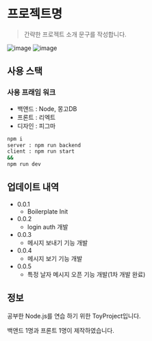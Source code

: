 # 프로젝트명
> 간략한 프로젝트 소개 문구를 작성합니다.

![image](https://user-images.githubusercontent.com/22442843/166851536-4f142488-51ff-498f-9465-14299cf2888a.png)
![image](https://user-images.githubusercontent.com/22442843/166851566-3e03f3b3-919c-4915-a525-65d3b3cdcb5a.png)

## 사용 스택

### 사용 프래임 워크
* 백앤드 : Node, 몽고DB
* 프론트 : 리엑트
* 디자인 : 피그마

```sh
npm i
server : npm run backend
client : npm run start
&&
npm run dev
```

## 업데이트 내역

* 0.0.1
    * Boilerplate Init
* 0.0.2
    * login auth 개발
* 0.0.3
    * 메시지 보내기 기능 개발
* 0.0.4
    * 메시지 보기 기능 개발
* 0.0.5
    * 특정 날자 메시지 오픈 기능 개발(1차 개발 완료)     
    


## 정보

공부한 Node.js를 연습 하기 위한 ToyProject입니다. 

백앤드 1명과 프론트 1명이 제작하였습니다.

